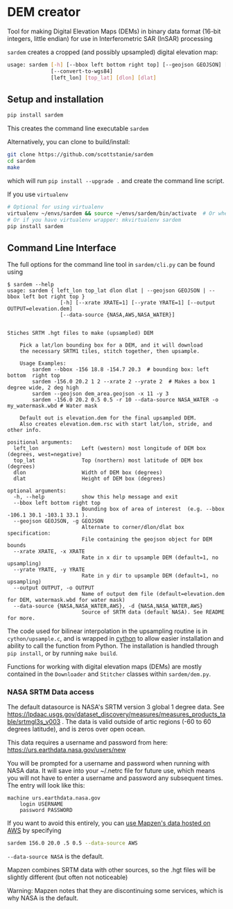 
# DEM creator

Tool for making Digital Elevation Maps (DEMs) in binary data format (16-bit integers, little endian) for use in Interferometric SAR (InSAR) processing

`sardem` creates a cropped (and possibly upsampled) digital elevation map:

```bash
usage: sardem [-h] [--bbox left bottom right top] [--geojson GEOJSON] [--xrate XRATE] [--yrate YRATE] [--output OUTPUT] [--data-source {NASA,NASA_WATER,AWS}]
              [--convert-to-wgs84]
              [left_lon] [top_lat] [dlon] [dlat]
```

## Setup and installation

```bash
pip install sardem
```
This creates the command line executable `sardem`

Alternatively, you can clone to build/install:

```bash
git clone https://github.com/scottstanie/sardem
cd sardem
make
```
which will run `pip install --upgrade .` and create the command line script.


If you use `virtualenv`
```bash
# Optional for using virtualenv
virtualenv ~/envs/sardem && source ~/envs/sardem/bin/activate  # Or wherever you store your virtual envs
# Or if you have virtualenv wrapper: mkvirtualenv sardem
pip install sardem
```


## Command Line Interface

The full options for the command line tool in `sardem/cli.py` can be found using

```
$ sardem --help
usage: sardem { left_lon top_lat dlon dlat | --geojson GEOJSON | --bbox left bot right top }
                 [-h] [--xrate XRATE=1] [--yrate YRATE=1] [--output OUTPUT=elevation.dem]
                 [--data-source {NASA,AWS,NASA_WATER}]


Stiches SRTM .hgt files to make (upsampled) DEM

    Pick a lat/lon bounding box for a DEM, and it will download
    the necessary SRTM1 tiles, stitch together, then upsample.

    Usage Examples:
        sardem --bbox -156 18.8 -154.7 20.3  # bounding box: left  bottom  right top
        sardem -156.0 20.2 1 2 --xrate 2 --yrate 2  # Makes a box 1 degree wide, 2 deg high
        sardem --geojson dem_area.geojson -x 11 -y 3
        sardem -156.0 20.2 0.5 0.5 -r 10 --data-source NASA_WATER -o my_watermask.wbd # Water mask

    Default out is elevation.dem for the final upsampled DEM.
    Also creates elevation.dem.rsc with start lat/lon, stride, and other info.

positional arguments:
  left_lon              Left (western) most longitude of DEM box (degrees, west=negative)
  top_lat               Top (northern) most latitude of DEM box (degrees)
  dlon                  Width of DEM box (degrees)
  dlat                  Height of DEM box (degrees)

optional arguments:
  -h, --help            show this help message and exit
  --bbox left bottom right top
                        Bounding box of area of interest  (e.g. --bbox -106.1 30.1 -103.1 33.1 ).
  --geojson GEOJSON, -g GEOJSON
                        Alternate to corner/dlon/dlat box specification:
                        File containing the geojson object for DEM bounds
  --xrate XRATE, -x XRATE
                        Rate in x dir to upsample DEM (default=1, no upsampling)
  --yrate YRATE, -y YRATE
                        Rate in y dir to upsample DEM (default=1, no upsampling)
  --output OUTPUT, -o OUTPUT
                        Name of output dem file (default=elevation.dem for DEM, watermask.wbd for water mask)
  --data-source {NASA,NASA_WATER,AWS}, -d {NASA,NASA_WATER,AWS}
                        Source of SRTM data (default NASA). See README for more.

```

The code used for bilinear interpolation in the upsampling routine is in `cython/upsample.c`, and is wrapped in [cython](http://docs.cython.org/en/latest/) to allow easier installation and ability to call the function from Python.
The installation is handled through `pip install`, or by running `make build`.

Functions for working with digital elevation maps (DEMs) are mostly contained in the `Downloader` and `Stitcher` classes within `sardem/dem.py`.


### NASA SRTM Data access

The default datasource is NASA's SRTM version 3 global 1 degree data.
See https://lpdaac.usgs.gov/dataset_discovery/measures/measures_products_table/srtmgl3s_v003 .
The data is valid outside of artic regions (-60 to 60 degrees latitude), and is zeros over open ocean.

This data requires a username and password from here:
https://urs.earthdata.nasa.gov/users/new

You will be prompted for a username and password when running with NASA data.
It will save into your ~/.netrc file for future use, which means you will not have to enter a username and password any subsequent times.
The entry will look like this:

```
machine urs.earthdata.nasa.gov
    login USERNAME
    password PASSWORD
```

If you want to avoid this entirely, you can [use Mapzen's data hosted on AWS](https://registry.opendata.aws/terrain-tiles/) by specifying
```bash
sardem 156.0 20.0 .5 0.5 --data-source AWS
```

`--data-source NASA` is the default.

Mapzen combines SRTM data with other sources, so the .hgt files will be slightly different (but often not noticeable)

Warning: Mapzen notes that they are discontinuing some services, which is why NASA is the default.
